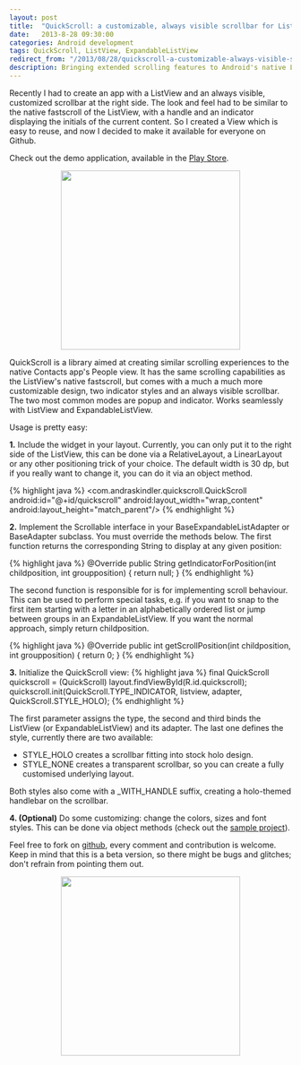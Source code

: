 ```yaml
---
layout: post
title:  "QuickScroll: a customizable, always visible scrollbar for ListView and ExpandableListView"
date:   2013-8-28 09:30:00
categories: Android development
tags: QuickScroll, ListView, ExpandableListView
redirect_from: "/2013/08/28/quickscroll-a-customizable-always-visible-scrollbar-for-listview-and-expandablelistview/"
description: Bringing extended scrolling features to Android's native ListView and ExpandableListView.
---
```

Recently I had to create an app with a ListView and an always visible, customized scrollbar at the right side. The look and feel had to be similar to the native fastscroll of the ListView, with a handle and an indicator displaying the initials of the current content. So I created a View which is easy to reuse, and now I decided to make it available for everyone on Github.

<!-- more -->

Check out the demo application, available in the [Play Store](https://play.google.com/store/apps/details?id=com.andraskindler.quickscrollsample).

<p  align="center">
    <img src="http://andraskindler.com/img/post/quickscroll_3.png" style="width: 320px; height: auto;"/>
</p>

QuickScroll is a library aimed at creating similar scrolling experiences to the native Contacts app's People view. It has the same scrolling capabilities as the ListView's native fastscroll, but comes with a much a much more customizable design, two indicator styles and an always visible scrollbar. The two most common modes are popup and indicator. Works seamlessly with ListView and ExpandableListView.

Usage is pretty easy:

**1.** Include the widget in your layout. Currently, you can only put it to the right side of the ListView, this can be done via a RelativeLayout, a LinearLayout or any other positioning trick of your choice. The default width is 30 dp, but if you really want to change it, you can do it via an object method.

{% highlight java %}
<com.andraskindler.quickscroll.QuickScroll
android:id="@+id/quickscroll"
android:layout_width="wrap_content"
android:layout_height="match_parent"/>
{% endhighlight %}

**2.** Implement the Scrollable interface in your BaseExpandableListAdapter or BaseAdapter subclass. You must override the methods below.
The first function returns the corresponding String to display at any given position:

{% highlight java %}
@Override
public String getIndicatorForPosition(int childposition, int groupposition) {
    return null;
}
{% endhighlight %}

The second function is responsible for is for implementing scroll behaviour. This can be used to perform special tasks, e.g. if you want to snap to the first item starting with a letter in an alphabetically ordered list or jump between groups in an ExpandableListView. If you want the normal approach, simply return childposition.

{% highlight java %}
@Override
public int getScrollPosition(int childposition, int groupposition) {
    return 0;
}
{% endhighlight %}

**3.** Initialize the QuickScroll view:
{% highlight java %}
final QuickScroll quickscroll = (QuickScroll) layout.findViewById(R.id.quickscroll);
quickscroll.init(QuickScroll.TYPE_INDICATOR, listview, adapter, QuickScroll.STYLE_HOLO);
{% endhighlight %}

The first parameter assigns the type, the second and third binds the ListView (or ExpandableListView) and its adapter. The last one defines the style, currently there are two available:

*   STYLE_HOLO creates a scrollbar fitting into stock holo design.
*   STYLE_NONE creates a transparent scrollbar, so you can create a fully customised underlying layout.

Both styles also come with a _WITH_HANDLE suffix, creating a holo-themed handlebar on the scrollbar.

**4. (Optional)** Do some customizing: change the colors, sizes and font styles. This can be done via object methods (check out the [sample project](https://github.com/andraskindler/quickscroll)).

Feel free to fork on [github](https://github.com/andraskindler/quickscroll), every comment and contribution is welcome. Keep in mind that this is a beta version, so there might be bugs and glitches; don't refrain from pointing them out.

<p  align="center">
    <img src="http://andraskindler.com/img/post/quickscroll_4.png" style="width: 320px; height: auto;" />
</p>